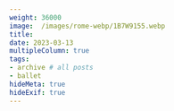 ```yaml
---
weight: 36000
image:  /images/rome-webp/1B7W9155.webp
title:
date: 2023-03-13
multipleColumn: true
tags:
- archive # all posts
- ballet
hideMeta: true
hideExif: true
---
```



